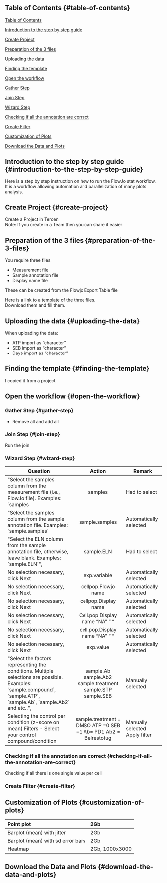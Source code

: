 ## Table of Contents {#table-of-contents}

[Table of Contents](#table-of-contents)

[Introduction to the step by step guide](#introduction-to-the-step-by-step-guide)

[Create Project](#create-project)

[Preparation of the 3 files](#preparation-of-the-3-files)

[Uploading the data](#uploading-the-data)

[Finding the template](#finding-the-template)

[Open the workflow](#open-the-workflow)

[Gather Step](#gather-step)

[Join Step](#join-step)

[Wizard Step](#wizard-step)

[Checking if all the annotation are correct](#checking-if-all-the-annotation-are-correct)

[Create Filter](#create-filter)

[Customization of Plots](#customization-of-plots)

[Download the Data and Plots](#download-the-data-and-plots)

## Introduction to the step by step guide {#introduction-to-the-step-by-step-guide}

Here is a step by step instruction on how to run the FlowJo stat workflow.  
It is a workflow allowing automation and parallelization of many plots analysis.

## Create Project {#create-project}

Create a Project in Tercen  
Note: If you create in a Team then you can share it easier

## Preparation of the 3 files {#preparation-of-the-3-files}

You require three files

* Measurement file  
* Sample annotation file  
* Display name file

These can be created from the Flowjo Export Table file

Here is a link to a template of the three files.  
Download them and fill them.

## Uploading the data {#uploading-the-data}

When uploading the data:

* ATP import as “character”  
* SEB import as “character”  
* Days import as “character”

## Finding the template {#finding-the-template}

I copied it from a project

## Open the workflow {#open-the-workflow}

### Gather Step {#gather-step}

* Remove all and add all

### Join Step {#join-step}

Run the join

### Wizard Step {#wizard-step}

| Question | Action | Remark |
| ----- | :---: | ----- |
| "Select the samples column from the measurement file (i.e., FlowJo file). Examples: \`samples | samples | Had to select |
|  "Select the samples column from the sample annotation file. Examples: \`sample.samples\`  | sample.samples | Automatically selected |
| "Select the ELN column from the sample annotation file, otherwise, leave blank. Examples: \`sample.ELN\`",  | sample.ELN | Had to select |
| No selection necessary, click Next | exp.variable | Automatically selected |
| No selection necessary, click Next | cellpop.Flowjo name | Automatically selected |
| No selection necessary, click Next | cellpop.Display name | Automatically selected |
| No selection necessary, click Next | Cell.pop Display name  “NA” “ “ | Automatically selected |
| No selection necessary, click Next | cell.pop.Display name “NA” “ “ | Automatically selected |
| No selection necessary, click Next | exp.value | Automatically selected |
| "Select the factors representing the conditions. Multiple selections are possible. Examples:  \`sample.compound\`, \`sample.ATP\`, \`sample.Ab\`, \`sample.Ab2\` and etc..",  | sample.Ab sample.Ab2 sample.treatment sample.STP sample.SEB  | Manually selected |
| Selecting the control per condition (z-score on mean) Filters \- Select your control compound/condition | sample.treatment \= DMSO ATP \=0 SEB \=1 Ab= PD1 Ab2 \= Belrestotug | Manually selected Apply filter |

### Checking if all the annotation are correct {#checking-if-all-the-annotation-are-correct}

Checking if all there is one single value per cell

### Create Filter  {#create-filter}

## Customization of Plots {#customization-of-plots}

| Point plot | 2Gb |
| :---- | :---- |
| Barplot (mean) with jitter | 2Gb |
| Barplot (mean) with sd error bars | 2Gb |
| Heatmap | 2Gb, 1000x3000 |

## Download the Data and Plots {#download-the-data-and-plots}

